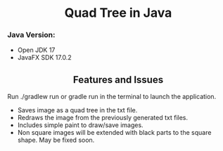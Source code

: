 <h1 align=center>Quad Tree in Java</h1>
<h3>Java Version:</h2>
<ul>
    <li>Open JDK 17</li>
    <li>JavaFX SDK 17.0.2</li>
</ul>
<h2 align=center>Features and Issues</h2>
<p>Run ./gradlew run or gradle run in the terminal to launch the application.</p>
<ul>
    <li>Saves image as a quad tree in the txt file.</li>
    <li>Redraws the image from the previously generated txt files.</li>
    <li>Includes simple paint to draw/save images.</li>
    <li>Non square images will be extended with black parts to the square shape. May be fixed soon.</li>
</ul>
